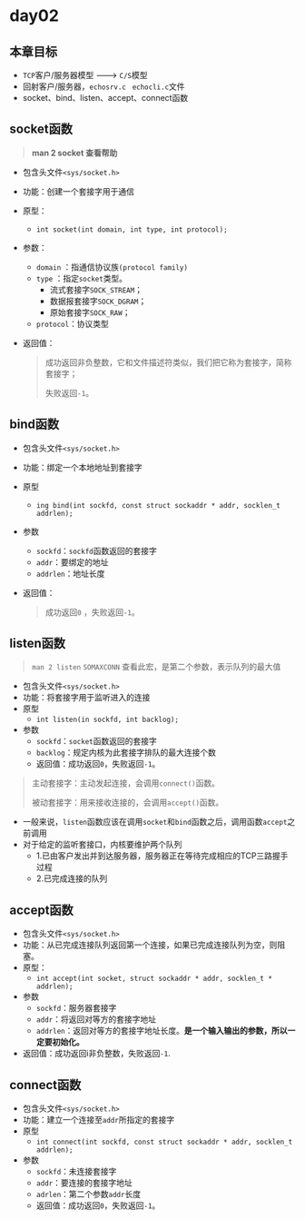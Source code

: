 # day02

## 本章目标

* `TCP`客户/服务器模型 ---> `C/S`模型
* 回射客户/服务器，`echosrv.c ` `echocli.c`文件
* socket、bind、listen、accept、connect函数

## socket函数

> **man 2 socket 查看帮助**

* 包含头文件`<sys/socket.h>`

* 功能：创建一个套接字用于通信

* 原型：

  * `int socket(int domain, int type, int protocol);`

* 参数：

  * `domain` ：指通信协议族`(protocol family)`
  * `type` ：指定`socket`类型。
    * 流式套接字`SOCK_STREAM`；
    * 数据报套接字`SOCK_DGRAM`；
    * 原始套接字`SOCK_RAW`；
  * `protocol`：协议类型

* 返回值：

  >成功返回非负整数，它和文件描述符类似，我们把它称为套接字，简称套接字；
  >
  >失败返回`-1`。


## bind函数

* 包含头文件`<sys/socket.h>`

* 功能：绑定一个本地地址到套接字

* 原型

  * `ing bind(int sockfd, const struct sockaddr * addr, socklen_t addrlen);`

* 参数

  * `sockfd`：`sockfd`函数返回的套接字
  * `addr`：要绑定的地址
  * `addrlen`：地址长度

* 返回值：

  > 成功返回`0`	，失败返回`-1`。


## listen函数

> `man 2 listen`	`SOMAXCONN`	查看此宏，是第二个参数，表示队列的最大值

* 包含头文件`<sys/socket.h>`
* 功能：将套接字用于监听进入的连接
* 原型
  * `int listen(in sockfd, int backlog);`
* 参数
  * `sockfd`：`socket`函数返回的套接字
  * `backlog`：规定内核为此套接字排队的最大连接个数
  * 返回值：成功返回`0`，失败返回`-1`。


>主动套接字：主动发起连接，会调用`connect()`函数。
>
>被动套接字：用来接收连接的，会调用`accept()`函数。

* 一般来说，`listen`函数应该在调用`socket`和`bind`函数之后，调用函数`accept`之前调用
* 对于给定的监听套接口，内核要维护两个队列
  * 1.已由客户发出并到达服务器，服务器正在等待完成相应的TCP三路握手过程
  * 2.已完成连接的队列

## accept函数

* 包含头文件`<sys/socket.h>`
* 功能：从已完成连接队列返回第一个连接，如果已完成连接队列为空，则阻塞。
* 原型：
  * `int accept(int socket, struct sockaddr * addr, socklen_t * addrlen);`
* 参数
  * `sockfd`：服务器套接字
  * `addr`：将返回对等方的套接字地址
  * `addrlen`：返回对等方的套接字地址长度。**是一个输入输出的参数，所以一定要初始化。**
* 返回值：成功返回i非负整数，失败返回`-1`.

## connect函数

* 包含头文件`<sys/socket.h>`
* 功能：建立一个连接至`addr`所指定的套接字
* 原型
  * `int connect(int sockfd, const struct sockaddr * addr, socklen_t addrlen);`
* 参数
  * `sockfd`：未连接套接字
  * `addr`：要连接的套接字地址
  * `adrlen`：第二个参数`addr`长度
  * 返回值：成功返回`0`，失败返回`-1`。

